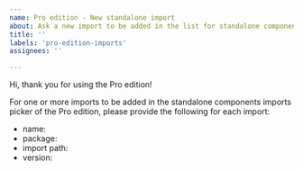 ```yaml
---
name: Pro edition - New standalone import
about: Ask a new import to be added in the list for standalone components
title: ''
labels: 'pro-edition-imports'
assignees: ''

---
```


Hi, thank you for using the Pro edition!

For one or more imports to be added in the standalone components imports picker of the Pro edition, please provide the following for each import:
- name<!-- of the module, component, directive or pipe-->:
- package:
- import path<!-- (which sometimes is not just the package name)-->:
- version<!-- of the package when this feature was added -->:

<!-- For example:
- name: MatButtonModule
- package: @angular/material
- import path: @angular/material/button
- version: >=5.0.0
-->
